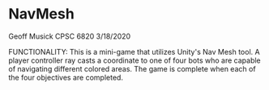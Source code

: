 # NavMesh

Geoff Musick
CPSC 6820
3/18/2020

FUNCTIONALITY:
This is a mini-game that utilizes Unity's Nav Mesh tool. A player controller ray casts a coordinate to one of four bots who are 
capable of navigating different colored areas. The game is complete when each of the four objectives are completed.




